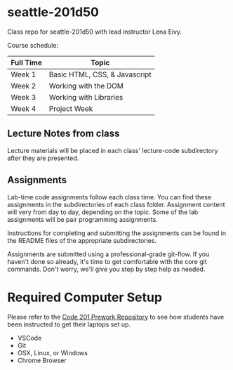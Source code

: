 # seattle-201d50

Class repo for seattle-201d50 with lead instructor Lena Eivy.

Course schedule:

Full Time  | Topic
-----------|----------------
Week 1     | Basic HTML, CSS, & Javascript
Week 2     | Working with the DOM
Week 3     | Working with Libraries
Week 4     | Project Week

## Lecture Notes from class

Lecture materials will be placed in each class' lecture-code subdirectory after they are presented.

## Assignments

Lab-time code assignments follow each class time. You can find these assignments in the subdirectories of each class folder. Assignment content will very from day to day, depending on the topic. Some of the lab assignments will be pair programming assignments.

Instructions for completing and submitting the assignments can be found in the README files of the appropriate subdirectories.

Assignments are submitted using a professional-grade git-flow. If you haven't done so already, it's time to get comfortable with the core git commands. Don't worry, we'll give you step by step help as needed.

# Required Computer Setup

Please refer to the [Code 201 Prework Repository](https://github.com/codefellows/code-201-prework) to see how students have been instructed to get their laptops set up.

* VSCode
* Git
* OSX, Linux, or Windows
* Chrome Browser
